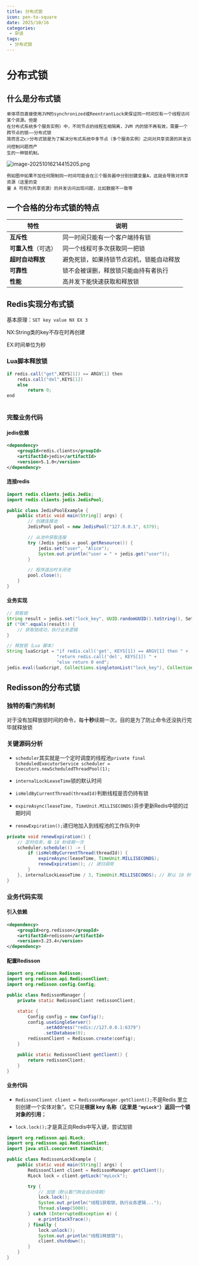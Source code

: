 ```yaml
---
title: 分布式锁
icon: pen-to-square
date: 2025/10/16
categories:
 - 杂谈
tags:
 - 分布式锁
---
```


# 分布式锁

## 什么是分布式锁

    单体项目直接使用JVM的synchronized或ReentrantLock来保证同一时间仅有一个线程访问某个资源。但是
    在分布式系统多个服务实例）中，不同节点的线程互相隔离，JVM 内的锁不再有效，需要一个跨节点的锁——分布式锁
    简而言之👉分布式锁是为了解决分布式系统中多节点（多个服务实例）之间对共享资源的并发访问控制问题而产
    生的一种锁机制。
![image-20251016214415205.png](../%E5%9B%BE%E7%89%87/image-20251016214415205.png)

    例如图中如果不加任何限制同一时间可能会在三个服务器中分别创建变量A，这就会导致对共享资源（这里的变
    量 A 可视为共享资源）的并发访问出现问题，比如数据不一致等

## 一个合格的分布式锁的特点

| 特性                 | 说明                                     |
| -------------------- | ---------------------------------------- |
| **互斥性**           | 同一时间只能有一个客户端持有锁           |
| **可重入性**（可选） | 同一个线程可多次获取同一把锁             |
| **超时自动释放**     | 避免死锁，如果持锁节点宕机，锁能自动释放 |
| **可靠性**           | 锁不会被误删，释放锁只能由持有者执行     |
| **性能**             | 高并发下能快速获取和释放锁               |

## Redis实现分布式锁

基本原理：`SET key value NX EX 3`   

NX:String类的key不存在时再创建

EX:时间单位为秒

### Lua脚本释放锁

```java
if redis.call("get",KEYS[1]) == ARGV[1] then
    redis.call("del",KEYS[1])
    else
        return 0;
end
    
```

### 完整业务代码

#### jedis依赖

```xml
<dependency>
    <groupId>redis.clients</groupId>
    <artifactId>jedis</artifactId>
    <version>5.1.0</version>
</dependency>

```

#### 连接redis

```java
import redis.clients.jedis.Jedis;
import redis.clients.jedis.JedisPool;

public class JedisPoolExample {
    public static void main(String[] args) {
        // 创建连接池
        JedisPool pool = new JedisPool("127.0.0.1", 6379);

        // 从池中获取连接
        try (Jedis jedis = pool.getResource()) {
            jedis.set("user", "Alice");
            System.out.println("user = " + jedis.get("user"));
        }

        // 程序退出时关闭池
        pool.close();
    }
}

```

#### 业务实现

```java
// 获取锁
String result = jedis.set("lock_key", UUID.randomUUID().toString(), SetParams.setParams().nx().px(30000));
if ("OK".equals(result)) {
    // 获取锁成功，执行业务逻辑
}

// 释放锁（Lua 脚本）
String luaScript = "if redis.call('get', KEYS[1]) == ARGV[1] then " +
                   "return redis.call('del', KEYS[1]) " +
                   "else return 0 end";
jedis.eval(luaScript, Collections.singletonList("lock_key"), Collections.singletonList(uniqueValue));
```

## Redisson的分布式锁

### 独特的看门狗机制

对于没有加释放锁时间的命令，每**十秒**续期一次，目的是为了防止命令还没执行完毕就释放锁

### 关键源码分析

* `scheduler`其实就是一个定时调度的线程池`private final ScheduledExecutorService scheduler = Executors.newScheduledThreadPool(1);`

* `internalLockLeaseTime`锁的默认时间
* `isHeldByCurrentThread(threadId)`判断线程是否仍持有锁
* `expireAsync(leaseTime, TimeUnit.MILLISECONDS)`异步更新Redis中锁的过期时间
* `renewExpiration();`递归地加入到线程池的工作队列中

```java
private void renewExpiration() {
    // 定时任务，每 10 秒续期一次
    scheduler.schedule(() -> {
        if (isHeldByCurrentThread(threadId)) {
            expireAsync(leaseTime, TimeUnit.MILLISECONDS);
            renewExpiration(); // 递归调用
        }
    }, internalLockLeaseTime / 3, TimeUnit.MILLISECONDS); // 默认 10 秒
}

```

### 业务代码实现

####  引入依赖

```xml
<dependency>
    <groupId>org.redisson</groupId>
    <artifactId>redisson</artifactId>
    <version>3.23.4</version>
</dependency>

```

#### 配置Redisson

```java
import org.redisson.Redisson;
import org.redisson.api.RedissonClient;
import org.redisson.config.Config;

public class RedissonManager {
    private static RedissonClient redissonClient;

    static {
        Config config = new Config();
        config.useSingleServer()
              .setAddress("redis://127.0.0.1:6379")
              .setDatabase(0);
        redissonClient = Redisson.create(config);
    }

    public static RedissonClient getClient() {
        return redissonClient;
    }
}

```

#### 业务代码

* `RedissonClient client = RedissonManager.getClient();`不是Redis 里立刻创建一个实体对象”。它只是**根据 key 名称（这里是 `"myLock"`）返回一个锁对象的引用**；

* `lock.lock();`才是真正向Redis中写入键，尝试加锁

```java
import org.redisson.api.RLock;
import org.redisson.api.RedissonClient;
import java.util.concurrent.TimeUnit;

public class RedissonLockExample {
    public static void main(String[] args) {
        RedissonClient client = RedissonManager.getClient();
        RLock lock = client.getLock("myLock");

        try {
            // 加锁（默认看门狗会自动续期）
            lock.lock();
            System.out.println("线程1获取锁，执行业务逻辑...");
            Thread.sleep(5000);
        } catch (InterruptedException e) {
            e.printStackTrace();
        } finally {
            lock.unlock();
            System.out.println("线程1释放锁");
            client.shutdown();
        }
    }
}

```

